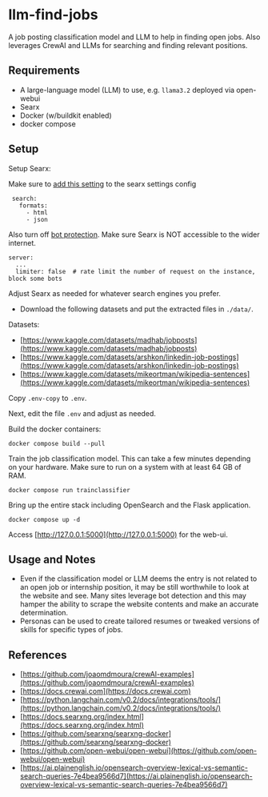# llm-find-jobs

A job posting classification model and LLM to help in finding open jobs.  Also
leverages CrewAI and LLMs for searching and finding relevant positions.

## Requirements

* A large-language model (LLM) to use, e.g. `llama3.2` deployed via open-webui
* Searx
* Docker (w/buildkit enabled)
* docker compose

## Setup

Setup Searx:

Make sure to [add this setting](https://github.com/langchain-ai/langchain/issues/855#issuecomment-1452900595)
to the searx settings config

```file
 search:
   formats:
     - html
     - json
```

Also turn off [bot protection](https://docs.searxng.org/admin/searx.limiter.html).  Make sure
Searx is NOT accessible to the wider internet.

```file
server:
  ...
  limiter: false  # rate limit the number of request on the instance, block some bots
```

Adjust Searx as needed for whatever search engines you prefer.

* Download the following datasets and put the extracted files in `./data/`.

Datasets:

* [https://www.kaggle.com/datasets/madhab/jobposts](https://www.kaggle.com/datasets/madhab/jobposts)
* [https://www.kaggle.com/datasets/arshkon/linkedin-job-postings](https://www.kaggle.com/datasets/arshkon/linkedin-job-postings)
* [https://www.kaggle.com/datasets/mikeortman/wikipedia-sentences](https://www.kaggle.com/datasets/mikeortman/wikipedia-sentences)

Copy `.env-copy` to `.env`.

Next, edit the file `.env` and adjust as needed.

Build the docker containers:

```shell
docker compose build --pull
```

Train the job classification model.  This can take a few minutes depending
on your hardware.  Make sure to run on a system with at least 64 GB of RAM.

```shell
docker compose run trainclassifier
```

Bring up the entire stack including OpenSearch and the Flask application.

```shell
docker compose up -d
```

Access [http://127.0.0.1:5000](http://127.0.0.1:5000) for the web-ui.

## Usage and Notes

* Even if the classification model or LLM deems the entry is not related to an open job or internship
position, it may be still worthwhile to look at the website and see.  Many sites leverage
bot detection and this may hamper the ability to scrape the website contents and make an accurate
determination.
* Personas can be used to create tailored resumes or tweaked versions of skills for specific
types of jobs.

## References

* [https://github.com/joaomdmoura/crewAI-examples](https://github.com/joaomdmoura/crewAI-examples)
* [https://docs.crewai.com](https://docs.crewai.com)
* [https://python.langchain.com/v0.2/docs/integrations/tools/](https://python.langchain.com/v0.2/docs/integrations/tools/)
* [https://docs.searxng.org/index.html](https://docs.searxng.org/index.html)
* [https://github.com/searxng/searxng-docker](https://github.com/searxng/searxng-docker)
* [https://github.com/open-webui/open-webui](https://github.com/open-webui/open-webui)
* [https://ai.plainenglish.io/opensearch-overview-lexical-vs-semantic-search-queries-7e4bea9566d7](https://ai.plainenglish.io/opensearch-overview-lexical-vs-semantic-search-queries-7e4bea9566d7)
